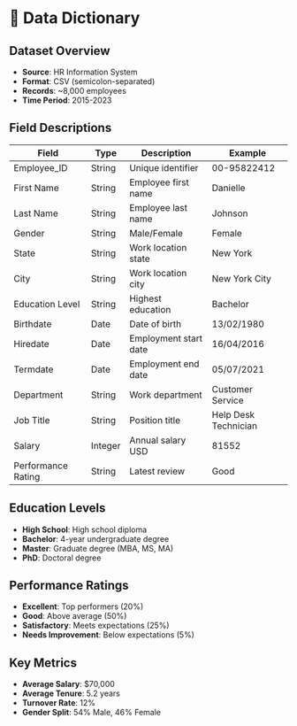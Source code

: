 # 📖 Data Dictionary

## Dataset Overview
- **Source**: HR Information System
- **Format**: CSV (semicolon-separated)
- **Records**: ~8,000 employees
- **Time Period**: 2015-2023

## Field Descriptions

| Field | Type | Description | Example |
|-------|------|-------------|---------|
| Employee_ID | String | Unique identifier | 00-95822412 |
| First Name | String | Employee first name | Danielle |
| Last Name | String | Employee last name | Johnson |
| Gender | String | Male/Female | Female |
| State | String | Work location state | New York |
| City | String | Work location city | New York City |
| Education Level | String | Highest education | Bachelor |
| Birthdate | Date | Date of birth | 13/02/1980 |
| Hiredate | Date | Employment start date | 16/04/2016 |
| Termdate | Date | Employment end date | 05/07/2021 |
| Department | String | Work department | Customer Service |
| Job Title | String | Position title | Help Desk Technician |
| Salary | Integer | Annual salary USD | 81552 |
| Performance Rating | String | Latest review | Good |

## Education Levels
- **High School**: High school diploma
- **Bachelor**: 4-year undergraduate degree  
- **Master**: Graduate degree (MBA, MS, MA)
- **PhD**: Doctoral degree

## Performance Ratings
- **Excellent**: Top performers (20%)
- **Good**: Above average (50%)
- **Satisfactory**: Meets expectations (25%)
- **Needs Improvement**: Below expectations (5%)

## Key Metrics
- **Average Salary**: $70,000
- **Average Tenure**: 5.2 years
- **Turnover Rate**: 12%
- **Gender Split**: 54% Male, 46% Female
